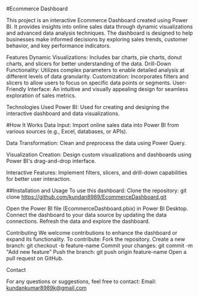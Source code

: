 #Ecommerce Dashboard

This project is an interactive Ecommerce Dashboard created using Power BI. It provides insights into online sales data through dynamic visualizations and advanced data analysis techniques. The dashboard is designed to help businesses make informed decisions by exploring sales trends, customer behavior, and key performance indicators.

Features
Dynamic Visualizations: Includes bar charts, pie charts, donut charts, and slicers for better understanding of the data.
Drill-Down Functionality: Utilizes complex parameters to enable detailed analysis at different levels of data granularity.
Customization: Incorporates filters and slicers to allow users to focus on specific data points or segments.
User-Friendly Interface: An intuitive and visually appealing design for seamless exploration of sales metrics.


Technologies Used
Power BI: Used for creating and designing the interactive dashboard and data visualizations.

#How It Works
Data Input: Import online sales data into Power BI from various sources (e.g., Excel, databases, or APIs).

Data Transformation: Clean and preprocess the data using Power Query.

Visualization Creation: Design custom visualizations and dashboards using Power BI's drag-and-drop interface.

Interactive Features: Implement filters, slicers, and drill-down capabilities for better user interaction.


##Installation and Usage
To use this dashboard:
Clone the repository:
git clone https://github.com/kundan8989/EcommerceDashboard.git

Open the Power BI file (EcommerceDashboard.pbix) in Power BI Desktop.
Connect the dashboard to your data source by updating the data connections.
Refresh the data and explore the dashboard.





Contributing
We welcome contributions to enhance the dashboard or expand its functionality. To contribute:
Fork the repository.
Create a new branch:
git checkout -b feature-name
Commit your changes:
git commit -m "Add new feature"
Push the branch:
git push origin feature-name
Open a pull request on GitHub.


Contact

For any questions or suggestions, feel free to contact:
Email: kundankumar8989k@gmail.com






